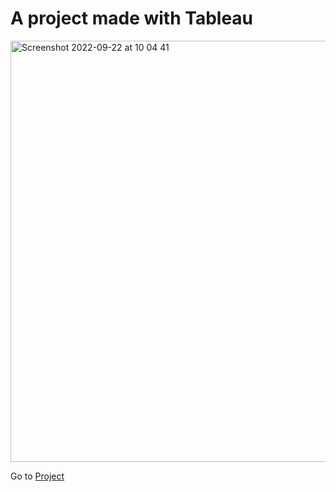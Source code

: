 # A project made with Tableau

<img width="674" alt="Screenshot 2022-09-22 at 10 04 41" src="https://user-images.githubusercontent.com/80494835/191707561-f98a8d06-2890-4777-b38d-bdbcb50637f8.png">

Go to [Project](https://github.com/draperkm/Tableau_Project/blob/main/Coursework_Report_Kouame.pdf)
